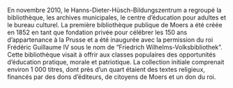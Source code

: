 En novembre 2010, le Hanns-Dieter-Hüsch-Bildungszentrum a regroupé la bibliothèque, les archives municipales, le centre d’éducation pour adultes et le bureau culturel. La première bibliothèque publique de Moers a été créée en 1852 en tant que fondation privée pour célébrer les 150 ans d’appartenance à la Prusse et a été inaugurée avec la permission du roi Frédéric Guillaume IV sous le nom de “Friedrich Wilhelms-Volksbibliothek”. Cette bibliothèque visait à offrir aux classes populaires des opportunités d’éducation pratique, morale et patriotique. La collection initiale comprenait environ 1 000 titres, dont près d’un quart étaient des textes religieux, financés par des dons d’éditeurs, de citoyens de Moers et un don du roi.
